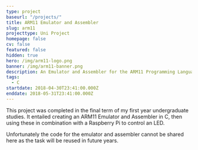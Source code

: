 ```yaml
---
type: project
baseurl: "/projects/"
title: ARM11 Emulator and Assembler
slug: arm11
projecttype: Uni Project
homepage: false
cv: false
featured: false
hidden: true
hero: /img/arm11-logo.png
banner: /img/arm11-banner.png
description: An Emulator and Assembler for the ARM11 Programming Language
tags:
  - C
startdate: 2018-04-30T23:41:00.000Z
enddate: 2018-05-31T23:41:00.000Z
---
```


This project was completed in the final term of my first year undergraduate studies. It entailed creating an ARM11 Emulator and Assembler in C, then using these in combination with a Raspberry Pi to control an LED.

Unfortunately the code for the emulator and assembler cannot be shared here as the task will be reused in future years.
